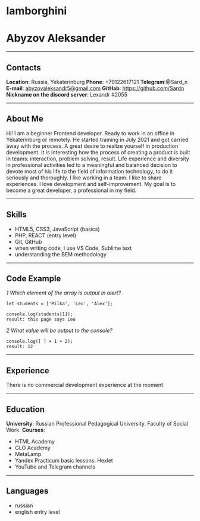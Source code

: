 # lamborghini


# Abyzov Aleksander
***
## Contacts
**Location**: Russia, Yekaterinburg
**Phone**: +79122617121
**Telegram**:@Sard_n
**E-mail**: abyzovaleksandr5@gmail.com
**GitHab**: https://github.com/Sardn
**Nickname on the discord server**: Lexandr #2055
*** 
## About Me
Hi!
I am a beginner Frontend developer.
Ready to work in an office in Yekaterinburg or remotely.
He started training in July 2021 and got carried away with the process.
A great desire to realize yourself in production development.
It is interesting how the process of creating a product is built in teams: interaction, problem solving, result. Life experience and diversity in professional activities led to a meaningful and balanced decision to devote most of his life to the field of information technology, to do it seriously and thoroughly.
I like working in a team. I like to share experiences. I love development and self-improvement. My goal is to become a great developer, a professional in my field.
***
## Skills
* HTML5, CSS3, JavaScript (basics)
* PHP, REACT (entry level)
* Git, GitHub
* when writing code, I use VS Code, Sublime text
* understanding the BEM methodology
***
## Code Example
_1 Which element of the array is output in alert?_
```
let students = ['Milka', 'Leo', 'Alex'];

console.log(students[1]); 
result: this page says Leo
```
_2 What value will be output to the console?_
```
console.log([ ] + 1 + 2);
result: 12
```

***
## Experience
There is no commercial development experience at the moment
***
## Education
**University**: Russian Professional Pedagogical University. Faculty of Social Work.
**Courses**:
* HTML Academy
* GLO Academy
* MetaLamp
* Yandex Practicum basic lessons. Hexlet
* YouTube and Telegram channels
***
## Languages
* russian
* english entry level


